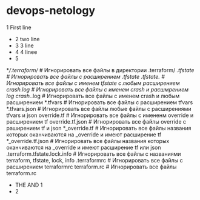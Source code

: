 # devops-netology

1 First line
* 2 two line 
* 3 3 line
* 4 4 linee
* 5

**/.terraform/*              # Игнорировать все файлы в директории .terraform/
*.tfstate                    # Игнорировать все файлы с расширением .tfstate
*.tfstate.*                  # Игнорировать все файлы c именем tfstate с любым расширением
crash.log                    # Игнорировать все файлы c именем crash и расшмрением log
crash.*.log                  # Игнорировать все файлы с именем crash и любым расширением
*.tfvars                     # Игнорировать все файлы с расширением tfvars
*.tfvars.json                # Игнорировать все файлы любые файлы с расширениями tfvars и json
override.tf                  # Игнорировать все файлы c имененм override и расширением tf
override.tf.json             # Игнорировать все файлы override с раширением tf и json
*_override.tf                # Игнорировать все файлы названия которых оканчиваются на _override и имеют расширение tf
*_override.tf.json           # Игнорировать все файлы названия которых оканчиваются на _override и имеют расширение tf или json
.terraform.tfstate.lock.info # Игнорировать все файлы c названиями terraform, tfstate, lock, info
.terraformrc                 # Игнорировать все файлы с расширением terraformrc
terraform.rc                 # Игнорировать все файлы terraform.rc

* THE AND
1
* 2